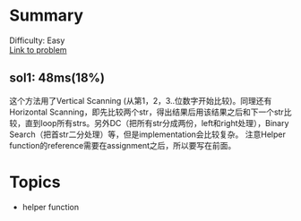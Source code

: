 # Summary
Difficulty: Easy<br/>
[Link to problem](https://leetcode.com/problems/longest-common-prefix/)<br/>
## sol1: 48ms(18%)
这个方法用了Vertical Scanning (从第1，2，3..位数字开始比较)。同理还有Horizontal Scanning，即先比较两个str，得出结果后用该结果之后和下一个str比较，直到loop所有strs。另外DC（把所有str分成两份，left和right处理），Binary Search（把首str二分处理）等，但是implementation会比较复杂。
注意Helper function的reference需要在assignment之后，所以要写在前面。
# Topics
- helper function